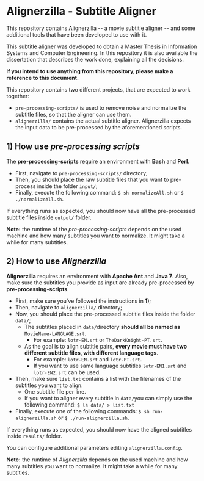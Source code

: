 # Alignerzilla - Subtitle Aligner

This repository contains Alignerzilla -- a movie subtitle aligner -- and some additional tools that have been developed to use with it.

This subtitle aligner was developed to obtain a Master Thesis in Information Systems and Computer Engineering.
In this repository it is also available the dissertation that describes the work done, explaining all the decisions.

**If you intend to use anything from this repository, please make a reference to this document.**

This repository contains two different projects, that are expected to work together:
* `pre-processing-scripts/` is used to remove noise and normalize the subtitle files, so that the aligner can use them.
* `alignerzilla/` contains the actual subtitle aligner. Alignerzilla expects the input data to be pre-processed by the aforementioned scripts.

## 1) How use *pre-processing scripts*
The **pre-processing-scripts** require an environment with **Bash** and **Perl**.
* First, navigate to `pre-processing-scripts/` directory;
* Then, you should place the raw subtitle files that you want to pre-process inside the folder `input/`;
* Finally, execute the following command: `$ sh normalizeAll.sh` or `$ ./normalizeAll.sh`.

If everything runs as expected, you should now have all the pre-processed subtitle files inside `output/` folder.

**Note:** the runtime of the *pre-processing-scripts* depends on the used machine and how many subtitles you want to normalize. It might take a while for many subtitles.

## 2) How to use *Alignerzilla*
**Alignerzilla** requires an environment with **Apache Ant** and **Java 7**. Also, make sure the subtitles you provide as input are already pre-processed by **pre-processing-scripts**.
* First, make sure you've followed the instructions in **1)**;
* Then, navigate to `alignerzilla/` directory;
* Now, you should place the pre-processed subtitle files inside the folder `data/`;
    * The subtitles placed in `data/`directory **should all be named as** `MovieName-LANGUAGE.srt`.
        * For example: `lotr-EN.srt` or `TheDarkKnight-PT.srt`.
    * As the goal is to align subtitle pairs, **every movie must have two different subtitle files, with different language tags**.
        * For example: `lotr-EN.srt` and `lotr-PT.srt`.
        * If you want to use same language subtitles `lotr-EN1.srt` and `lotr-EN2.srt` can be used.
* Then, make sure `list.txt` contains a list with the filenames of the subtitles you want to align.
    * One subtitle file per line.
    * If you want to aligner every subtitle in `data/`you can simply use the following command:
    `$ ls data/ > list.txt`
* Finally, execute one of the following commands: `$ sh run-alignerzilla.sh` or `$ ./run-alignerzilla.sh`.

If everything runs as expected, you should now have the aligned subtitles inside `results/` folder.

You can configure additional parameters editing `alignerzilla.config`.

**Note:** the runtime of *Alignerzilla* depends on the used machine and how many subtitles you want to normalize. It might take a while for many subtitles.